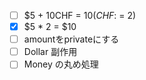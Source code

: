 - [ ] $5 + 10CHF = $10 (CHF:$ = 2)
- [x] $5 * 2 = $10
- [ ] amountをprivateにする
- [ ] Dollar 副作用
- [ ] Money の丸め処理
